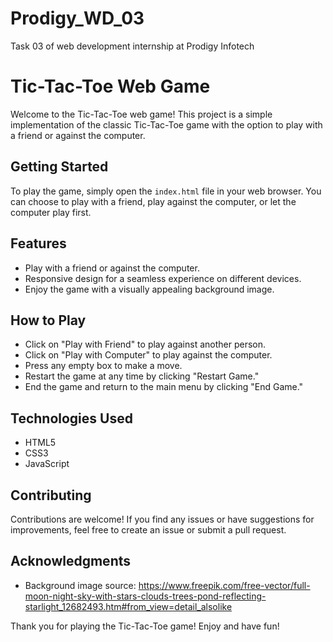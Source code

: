 # Prodigy_WD_03
Task 03 of web development internship at Prodigy Infotech

# Tic-Tac-Toe Web Game

Welcome to the Tic-Tac-Toe web game! This project is a simple implementation of the classic Tic-Tac-Toe game with the option to play with a friend or against the computer.

## Getting Started

To play the game, simply open the `index.html` file in your web browser. You can choose to play with a friend, play against the computer, or let the computer play first.

## Features

- Play with a friend or against the computer.
- Responsive design for a seamless experience on different devices.
- Enjoy the game with a visually appealing background image.

## How to Play

- Click on "Play with Friend" to play against another person.
- Click on "Play with Computer" to play against the computer.
- Press any empty box to make a move.
- Restart the game at any time by clicking "Restart Game."
- End the game and return to the main menu by clicking "End Game."

## Technologies Used

- HTML5
- CSS3
- JavaScript

## Contributing

Contributions are welcome! If you find any issues or have suggestions for improvements, feel free to create an issue or submit a pull request.

## Acknowledgments

- Background image source: https://www.freepik.com/free-vector/full-moon-night-sky-with-stars-clouds-trees-pond-reflecting-starlight_12682493.htm#from_view=detail_alsolike

Thank you for playing the Tic-Tac-Toe game! Enjoy and have fun!
